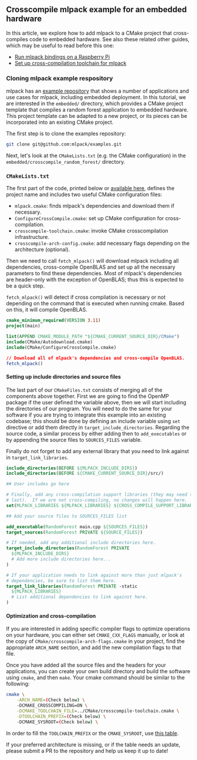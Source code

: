 ## Crosscompile mlpack example for an embedded hardware

In this article, we explore how to add mlpack to a CMake project that cross-compiles
code to embedded hardware.  See also these related other guides, which may be useful
to read before this one:

 * [Run mlpack bindings on a Raspberry Pi](crosscompile_armv7.md)
 * [Set up cross-compilation toolchain for mlpack](supported_boards.md)

### Cloning mlpack example respository

mlpack has an [example repository](https://github.com/mlpack/examples) that
shows a number of applications and use cases for mlpack, including embedded
deployment.  In this tutorial, we are interested in the `embedded/` directory,
which provides a CMake project template that compiles a random forest
application to embedded hardware.  This project template can be adapted to a new
project, or its pieces can be incorporated into an existing CMake project.

The first step is to clone the examples repository:

```sh
git clone git@github.com:mlpack/examples.git
```

Next, let's look at the `CMakeLists.txt` (e.g. the CMake configuration) in the
`embedded/crosscompile_random_forest/` directory.

### `CMakeLists.txt`

The first part of the code, printed below or
[available here](https://github.com/mlpack/examples/blob/master/embedded/crosscompile_random_forest/CMakeLists.txt),
defines the project name and includes two useful CMake configuration files:
 * `mlpack.cmake`: finds mlpack's dependencies and download them if necessary.
 * `ConfigureCrossCompile.cmake`: set up CMake configuration for cross-compilation.
 * `crosscompile-toolchain.cmake`: invoke CMake crosscompilation infrastructure.
 * `crosscompile-arch-config.cmake`: add necessary flags depending on the
   architecture (optional).

Then we need to call `fetch_mlpack()` will download mlpack including all dependencies,
cross-compile OpenBLAS and set up all the necessary parameters to find these dependencies.
Most of mlpack's dependencies are header-only with the exception of OpenBLAS;
thus this is expected to be a quick step.

`fetch_mlpack()` will detect if cross compilation is necessary or not depending
on the command that is executed when running cmake. Based on this, it will
compile OpenBLAS.

```cmake
cmake_minimum_required(VERSION 3.11)
project(main)

list(APPEND CMAKE_MODULE_PATH "${CMAKE_CURRENT_SOURCE_DIR}/CMake")
include(CMake/Autodownload.cmake)
include(CMake/ConfigureCrossCompile.cmake)

// Download all of mlpack's dependencies and cross-compile OpenBLAS.
fetch_mlpack()
```

#### Setting up include directories and source files

The last part of our `CMakeFiles.txt` consists of merging all of the components above
together. First we are going to find the OpenMP package if the user defined the
variable above, then we will start including the directories of our
program. You will need to do the same for your software if you are trying to
integrate this example into an existing codebase; this should be done by
defining an include variable using `set` directive or add them directly in
`target_include_directories`.
Regarding the source code, a similar process by either adding then to
`add_executables` or by appending the source files to `SOURCES_FILES` variable. 

Finally do not forget to add any external library that you need to link against
in `target_link_libraries`.

```cmake
include_directories(BEFORE ${MLPACK_INCLUDE_DIRS})
include_directories(BEFORE ${CMAKE_CURRENT_SOURCE_DIR}/src/)

## User includes go here

# Finally, add any cross-compilation support libraries (they may need to come
# last).  If we are not cross-compiling, no changes will happen here.
set(MLPACK_LIBRARIES ${MLPACK_LIBRARIES} ${CROSS_COMPILE_SUPPORT_LIBRARIES})

## Add your source files to SOURCES_FILES list

add_executable(RandomForest main.cpp ${SOURCES_FILES})
target_sources(RandomForest PRIVATE ${SOURCE_FILES})

# If needed, add any additional include directories here.
target_include_directories(RandomForest PRIVATE
  ${MLPACK_INCLUDE_DIRS}
  # Add more include directories here...
)

# If your application needs to link against more than just mlpack's
# dependencies, be sure to list them here.
target_link_libraries(RandomForest PRIVATE -static
  ${MLPACK_LIBRARIES}
  # List additional dependencies to link against here.
)
```

#### Optimization and cross-compilation

If you are interested in adding specific compiler flags to optimize operations
on your hardware, you can either set `CMAKE_CXX_FLAGS` manually, or look at the
copy of `CMake/crosscompile-arch-flags.cmake` in your project, find the
appropriate `ARCH_NAME` section, and add the new compilation flags to that file.

Once you have added all the source files and the headers for your applications,
you can create your own build directory and build the software using `cmake`,
and then `make`. Your cmake command should be similar to the following:

```sh
cmake \
    -ARCH_NAME=(Check below) \
    -DCMAKE_CROSSCOMPILING=ON \
    -DCMAKE_TOOLCHAIN_FILE=../CMake/crosscompile-toolchain.cmake \
    -DTOOLCHAIN_PREFIX=(Check below) \
    -DCMAKE_SYSROOT=(Check below) \
```

In order to fill the `TOOLCHAIN_PREFIX` or the `CMAKE_SYSROOT`, use
[this table](supported_boards.md).

If your preferred architecture is missing, or if the table needs an update,
please submit a PR to the repository and help us keep it up to date!

